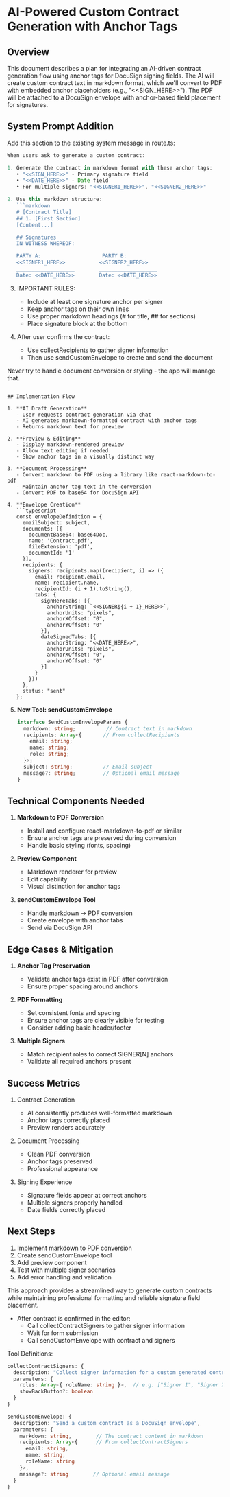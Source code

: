 # AI-Powered Custom Contract Generation with Anchor Tags

## Overview
This document describes a plan for integrating an AI-driven contract generation flow using anchor tags for DocuSign signing fields. The AI will create custom contract text in markdown format, which we'll convert to PDF with embedded anchor placeholders (e.g., "<<SIGN_HERE>>"). The PDF will be attached to a DocuSign envelope with anchor-based field placement for signatures.

## System Prompt Addition
Add this section to the existing system message in route.ts:

```typescript
When users ask to generate a custom contract:

1. Generate the contract in markdown format with these anchor tags:
   • "<<SIGN_HERE>>" - Primary signature field
   • "<<DATE_HERE>>" - Date field
   • For multiple signers: "<<SIGNER1_HERE>>", "<<SIGNER2_HERE>>"

2. Use this markdown structure:
   ```markdown
   # [Contract Title]
   ## 1. [First Section]
   [Content...]

   ## Signatures
   IN WITNESS WHEREOF:

   PARTY A:                    PARTY B:
   <<SIGNER1_HERE>>           <<SIGNER2_HERE>>
   ___________________        ___________________
   Date: <<DATE_HERE>>        Date: <<DATE_HERE>>
   ```

3. IMPORTANT RULES:
   - Include at least one signature anchor per signer
   - Keep anchor tags on their own lines
   - Use proper markdown headings (# for title, ## for sections)
   - Place signature block at the bottom

4. After user confirms the contract:
   - Use collectRecipients to gather signer information
   - Then use sendCustomEnvelope to create and send the document

Never try to handle document conversion or styling - the app will manage that.
```

## Implementation Flow

1. **AI Draft Generation**  
   - User requests contract generation via chat
   - AI generates markdown-formatted contract with anchor tags
   - Returns markdown text for preview

2. **Preview & Editing**  
   - Display markdown-rendered preview
   - Allow text editing if needed
   - Show anchor tags in a visually distinct way

3. **Document Processing**  
   - Convert markdown to PDF using a library like react-markdown-to-pdf
   - Maintain anchor tag text in the conversion
   - Convert PDF to base64 for DocuSign API

4. **Envelope Creation**  
   ```typescript
   const envelopeDefinition = {
     emailSubject: subject,
     documents: [{
       documentBase64: base64Doc,
       name: 'Contract.pdf',
       fileExtension: 'pdf',
       documentId: '1'
     }],
     recipients: {
       signers: recipients.map((recipient, i) => ({
         email: recipient.email,
         name: recipient.name,
         recipientId: (i + 1).toString(),
         tabs: {
           signHereTabs: [{
             anchorString: `<<SIGNER${i + 1}_HERE>>`,
             anchorUnits: "pixels",
             anchorXOffset: "0",
             anchorYOffset: "0"
           }],
           dateSignedTabs: [{
             anchorString: "<<DATE_HERE>>",
             anchorUnits: "pixels",
             anchorXOffset: "0",
             anchorYOffset: "0"
           }]
         }
       }))
     },
     status: "sent"
   };
   ```

5. **New Tool: sendCustomEnvelope**
   ```typescript
   interface SendCustomEnvelopeParams {
     markdown: string;          // Contract text in markdown
     recipients: Array<{       // From collectRecipients
       email: string;
       name: string;
       role: string;
     }>;
     subject: string;          // Email subject
     message?: string;         // Optional email message
   }
   ```

## Technical Components Needed

1. **Markdown to PDF Conversion**
   - Install and configure react-markdown-to-pdf or similar
   - Ensure anchor tags are preserved during conversion
   - Handle basic styling (fonts, spacing)

2. **Preview Component**
   - Markdown renderer for preview
   - Edit capability
   - Visual distinction for anchor tags

3. **sendCustomEnvelope Tool**
   - Handle markdown → PDF conversion
   - Create envelope with anchor tabs
   - Send via DocuSign API

## Edge Cases & Mitigation

1. **Anchor Tag Preservation**
   - Validate anchor tags exist in PDF after conversion
   - Ensure proper spacing around anchors

2. **PDF Formatting**
   - Set consistent fonts and spacing
   - Ensure anchor tags are clearly visible for testing
   - Consider adding basic header/footer

3. **Multiple Signers**
   - Match recipient roles to correct SIGNER[N] anchors
   - Validate all required anchors present

## Success Metrics

1. Contract Generation
   - AI consistently produces well-formatted markdown
   - Anchor tags correctly placed
   - Preview renders accurately

2. Document Processing
   - Clean PDF conversion
   - Anchor tags preserved
   - Professional appearance

3. Signing Experience
   - Signature fields appear at correct anchors
   - Multiple signers properly handled
   - Date fields correctly placed

## Next Steps

1. Implement markdown to PDF conversion
2. Create sendCustomEnvelope tool
3. Add preview component
4. Test with multiple signer scenarios
5. Add error handling and validation

This approach provides a streamlined way to generate custom contracts while maintaining professional formatting and reliable signature field placement. 

- After contract is confirmed in the editor:
  - Call collectContractSigners to gather signer information
  - Wait for form submission
  - Call sendCustomEnvelope with contract and signers

Tool Definitions:

```typescript
collectContractSigners: {
  description: "Collect signer information for a custom generated contract",
  parameters: {
    roles: Array<{ roleName: string }>,  // e.g. ["Signer 1", "Signer 2"]
    showBackButton?: boolean
  }
}

sendCustomEnvelope: {
  description: "Send a custom contract as a DocuSign envelope",
  parameters: {
    markdown: string,        // The contract content in markdown
    recipients: Array<{      // From collectContractSigners
      email: string,
      name: string,
      roleName: string
    }>,
    message?: string        // Optional email message
  }
} 